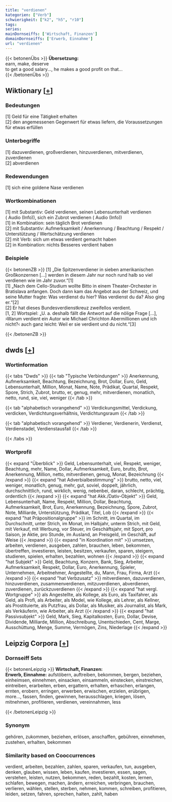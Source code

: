 ```yaml
---
title: "verdienen"
kategorien: ["Verb"]
schwierigkeit: ["k2", "h5", "r10"]
tags:
series:
mainDornseiffs: ['Wirtschaft, Finanzen']
domainDornseiffs: ['Erwerb, Einnahme']
url: "verdienen"
---
```


{{< betonenÜbs >}}
**Übersetzung:**  
earn, make, deserve  
to get a good salary..., he makes a good profit on that...  
{{< /betonenÜbs >}}

## Wiktionary [[+](https://de.wiktionary.org/wiki/verdienen)]

### Bedeutungen
[1] Geld für eine Tätigkeit erhalten  
[2] den angemessenen Gegenwert für etwas liefern, die Voraussetzungen für etwas erfüllen  

### Unterbegriffe
[1] dazuverdienen, großverdienen, hinzuverdienen, mitverdienen, zuverdienen  
[2] abverdienen  

### Redewendungen
[1] sich eine goldene Nase verdienen  

### Wortkombinationen
[1] mit Substantiv: Geld verdienen, seinen Lebensunterhalt verdienen ( Audio (Info)), sich ein Zubrot verdienen ( Audio (Info))  
[1] in Kombination: sein täglich Brot verdienen  
[2] mit Substantiv: Aufmerksamkeit / Anerkennung / Beachtung / Respekt / Unterstützung / Wertschätzung verdienen  
[2] mit Verb: sich um etwas verdient gemacht haben  
[2] in Kombination: nichts Besseres verdient haben  

### Beispiele
{{< betonenZB >}}
[1] „Die Spitzenverdiener in sieben amerikanischen Großkonzernen […] werden in diesem Jahr nur noch rund halb so viel verdienen wie im Jahr zuvor.“[1]  
[1] „Nach dem Cello-Studium wollte Bitto in einem Theater-Orchester in Bratislava anfangen. Doch dann kam das Angebot aus der Schweiz, und seine Mutter fragte: Was verdienst du hier? Was verdienst du da? Also ging er.“[2]  
[2] Er hat dieses Bundesverdienstkreuz zweifellos verdient.  
[1, 2] Wortspiel: „U. a. deshalb fällt die Antwort auf die nölige Frage […], ›Warum verdient ein Autor wie Michael Chrichton Abermillionen und ich nicht?‹ auch ganz leicht: Weil er sie verdient und du nicht.“[3]  

{{< /betonenZB >}}


## dwds [[+](https://www.dwds.de/wb/verdienen)]

### Wortinformation
{{< tabs "Dwds" >}}
{{< tab "Typische Verbindungen" >}}
Anerkennung, Aufmerksamkeit, Beachtung, Bezeichnung, Brot, Dollar, Euro, Geld, Lebensunterhalt, Million, Monat, Name, Note, Prädikat, Quartal, Respekt, Spore, Strich, Zubrot, brutto, er, genug, mehr, mitverdienen, monatlich, netto, rund, sie, viel, weniger
{{< /tab >}}

{{< tab "alphabetisch vorangehend" >}}
Verdickungsmittel, Verdickung, verdicken, Verdichtungsverhältnis, Verdichtungsraum
{{< /tab >}}

{{< tab "alphabetisch vorangehend" >}}
Verdiener, Verdienerin, Verdienst, Verdienstadel, Verdienstausfall
{{< /tab >}}

{{< /tabs >}}

### Wortprofil
{{< expand "Überblick" >}} Geld, Lebensunterhalt, viel, Respekt, weniger, Beachtung, mehr, Name, Dollar, Aufmerksamkeit, Euro, brutto, Brot, Anerkennung, Million, netto, mitverdienen, genug, Monat, Bezeichnung {{< /expand >}}
{{< expand "hat Adverbialbestimmung" >}} brutto, netto, viel, weniger, monatlich, genug, mehr, gut, soviel, doppelt, jährlich, durchschnittlich, rund, wirklich, wenig, nebenbei, daran, schlecht, prächtig, ordentlich {{< /expand >}}
{{< expand "hat Akk./Dativ-Objekt" >}} Geld, Lebensunterhalt, Name, Respekt, Million, Dollar, Beachtung, Aufmerksamkeit, Brot, Euro, Anerkennung, Bezeichnung, Spore, Zubrot, Note, Milliarde, Unterstützung, Prädikat, Titel, Lob {{< /expand >}}
{{< expand "hat Präpositionalgruppe" >}} im Schnitt, im Quartal, im Durchschnitt, unter Strich, im Monat, im Halbjahr, unterm Strich, mit Geld, mit Verkauf, mit Werbung, vor Steuer, im Geschäftsjahr, mit Sport, pro Saison, je Aktie, pro Stunde, im Ausland, an Preisgeld, im Geschäft, auf Weise {{< /expand >}}
{{< expand "in Koordination mit" >}} umsetzen, arbeiten, verdienen, ausgeben, zahlen, brauchen, leben, bekommen, übertreffen, investieren, leisten, besitzen, verkaufen, sparen, steigern, studieren, spielen, erhalten, bezahlen, wohnen {{< /expand >}}
{{< expand "hat Subjekt" >}} Geld, Beachtung, Konzern, Bank, Sieg, Arbeiter, Aufmerksamkeit, Respekt, Dollar, Euro, Anerkennung, Spieler, Unternehmen, Arbeitnehmer, Angestellte, du, Mann, Frau, Firma, Arzt {{< /expand >}}
{{< expand "hat Verbzusatz" >}} mitverdienen, dazuverdienen, hinzuverdienen, zusammenverdienen, mitzuverdienen, abverdienen, zuverdienen, zurückzuverdienen {{< /expand >}}
{{< expand "hat vergl. Wortgruppe" >}} als Angestellte, als Kollege, als Euro, als Taxifahrer, als Geld, als Profi, als Arbeiter, als Model, wie Kollege, als Lehrer, als Kellner, als Prostituierte, als Putzfrau, als Dollar, als Musiker, als Journalist, als Mark, als Verkäuferin, wie Arbeiter, als Arzt {{< /expand >}}
{{< expand "hat Passivsubjekt" >}} Geld, Mark, Sieg, Kapitalkosten, Euro, Dollar, Devise, Dividende, Milliarde, Million, Abschreibung, Unentschieden, Cent, Marge, Ausschüttung, Menge, Summe, Vermögen, Zins, Niederlage {{< /expand >}}

## Leipzig Corpora [[+](https://corpora.uni-leipzig.de/en/res?word=verdienen&corpusId=deu_newscrawl-public_2018)]

### Dornseiff Sets
{{< betonenLeipzig >}}
**Wirtschaft, Finanzen:**  
**Erwerb, Einnahme:** aufstöbern, auftreiben, bekommen, bergen, beziehen, einheimsen, einnehmen, einsacken, einsammeln, einstecken, einstreichen, eintreiben, erarbeiten, erben, ergattern, erhalten, erhaschen, erlangen, ernten, erobern, erringen, erwerben, erwischen, erzielen, erübrigen, more..., fassen, finden, gewinnen, herausschlagen, kriegen, lösen, mitnehmen, profitieren, verdienen, vereinnahmen, less  

{{< /betonenLeipzig >}}

### Synonym
gehören, zukommen, beziehen, erlösen, anschaffen, gebühren, einnehmen, zustehen, erhalten, bekommen


### Similarity based on Cooccurrences
verdient, arbeiten, bezahlen, zahlen, sparen, verkaufen, tun, ausgeben, denken, glauben, wissen, leben, kaufen, investieren, essen, sagen, verstehen, leisten, nutzen, bekommen, reden, bezahlt, kosten, lernen, schlafen, bewegen, machen, ändern, erreichen, verbringen, brauchen, verlieren, wählen, stellen, sterben, nehmen, kommen, schreiben, profitieren, leiden, setzen, fahren, sprechen, halten, zahlt, haben


